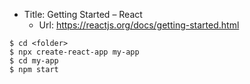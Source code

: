 * Title:	Getting Started – React
  * Url:	https://reactjs.org/docs/getting-started.html

```
$ cd <folder>
$ npx create-react-app my-app
$ cd my-app
$ npm start
```